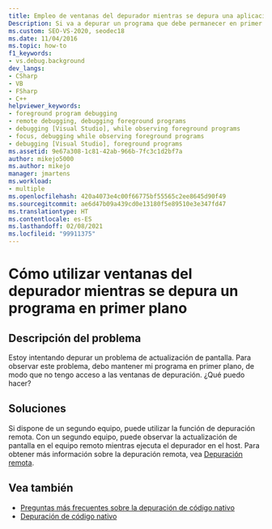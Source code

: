 ```yaml
---
title: Empleo de ventanas del depurador mientras se depura una aplicación en primer plano | Microsoft Docs
Description: Si va a depurar un programa que debe permanecer en primer plano, use la depuración remota para evitar ponerlo en segundo plano.
ms.custom: SEO-VS-2020, seodec18
ms.date: 11/04/2016
ms.topic: how-to
f1_keywords:
- vs.debug.background
dev_langs:
- CSharp
- VB
- FSharp
- C++
helpviewer_keywords:
- foreground program debugging
- remote debugging, debugging foreground programs
- debugging [Visual Studio], while observing foreground programs
- focus, debugging while observing foreground programs
- debugging [Visual Studio], foreground programs
ms.assetid: 9e67a308-1c81-42ab-966b-7fc3c1d2bf7a
author: mikejo5000
ms.author: mikejo
manager: jmartens
ms.workload:
- multiple
ms.openlocfilehash: 420a4073e4c00f66775bf55565c2ee8645d90f49
ms.sourcegitcommit: ae6d47b09a439cd0e13180f5e89510e3e347fd47
ms.translationtype: HT
ms.contentlocale: es-ES
ms.lasthandoff: 02/08/2021
ms.locfileid: "99911375"
---
```

# <a name="how-can-i-use-debugger-windows-while-debugging-a-foreground-program"></a>Cómo utilizar ventanas del depurador mientras se depura un programa en primer plano
## <a name="problem-description"></a>Descripción del problema
 Estoy intentando depurar un problema de actualización de pantalla. Para observar este problema, debo mantener mi programa en primer plano, de modo que no tengo acceso a las ventanas de depuración. ¿Qué puedo hacer?

## <a name="solution"></a>Soluciones
 Si dispone de un segundo equipo, puede utilizar la función de depuración remota. Con un segundo equipo, puede observar la actualización de pantalla en el equipo remoto mientras ejecuta el depurador en el host. Para obtener más información sobre la depuración remota, vea [Depuración remota](../debugger/remote-debugging.md).

## <a name="see-also"></a>Vea también
- [Preguntas más frecuentes sobre la depuración de código nativo](../debugger/debugging-native-code-faqs.md)
- [Depuración de código nativo](../debugger/debugging-native-code.md)